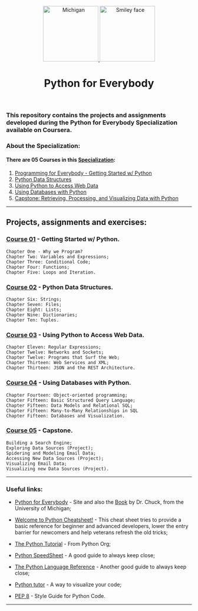 <p align="center">
  <a href="https://github.com/marcoshsq/Google_IT_Automation_with_Python_Projects">
    <img src="https://thecombx.files.wordpress.com/2020/02/unnamed.jpg" alt="Michigan" height="150" width="150">
    <img src="https://upload.wikimedia.org/wikipedia/commons/thumb/0/0a/Python.svg/2048px-Python.svg.png" alt="Smiley face" height="150" width="150">
  </a>
</p>
  <h1 align="center">Python for Everybody</h1>
</div>
<br>
 
### This repository contains the projects and assignments developed during the Python for Everybody Specialization available on Coursera.

### About the Specialization:

#### There are 05 Courses in this [Specialization](https://www.coursera.org/specializations/python):

01. [Programming for Everybody - Getting Started w/ Python](https://www.coursera.org/learn/python?specialization=python)
02. [Python Data Structures](https://www.coursera.org/learn/python-data?specialization=python)
03. [Using Python to Access Web Data](https://www.coursera.org/learn/python-network-data?specialization=python)
04. [Using Databases with Python](https://www.coursera.org/learn/python-databases?specialization=python)
05. [Capstone: Retrieving, Processing, and Visualizing Data with Python](https://www.coursera.org/learn/python-data-visualization?specialization=python)

---

## Projects, assignments and exercises:

### [Course 01](https://github.com/marcoshsq/Python_for_Everybody/tree/main/Course%2001%20-%20Getting%20Started%20with%20Python) - Getting Started w/ Python.

    Chapter One - Why we Program?
    Chapter Two: Variables and Expressions;
    Chapter Three: Conditional Code;
    Chapter Four: Functions;
    Chapter Five: Loops and Iteration.

### [Course 02](https://github.com/marcoshsq/Python_for_Everybody/tree/main/Course%2002%20-%20Python%20Data%20Structures) - Python Data Structures.

    Chapter Six: Strings;
    Chapter Seven: Files;
    Chapter Eight: Lists;
    Chapter Nine: Dictionaries;
    Chapter Ten: Tuples.

### [Course 03](https://github.com/marcoshsq/Python_for_Everybody/tree/main/Course%2003%20-%20Using%20Python%20to%20Access%20Web%20Data) - Using Python to Access Web Data.

    Chapter Eleven: Regular Expressions;
    Chapter Twelve: Networks and Sockets;
    Chapter Twelve: Programs that Surf the Web;
    Chapter Thirteen: Web Services and XML;
    Chapter Thirteen: JSON and the REST Architecture.

### [Course 04](https://github.com/marcoshsq/Python_for_Everybody/tree/main/Course%2004%20-%20Using%20Databases%20with%20Python) - Using Databases with Python.

    Chapter Fourteen: Object-oriented programming;
    Chapter Fifteen: Basic Structured Query Language;
    Chapter Fifteen: Data Models and Relational SQL;
    Chapter Fifteen: Many-to-Many Relationships in SQL
    Chapter Fifteen: Databases and Visualization.

### [Course 05](https://github.com/marcoshsq/Python_for_Everybody/tree/main/Course%2005%20-%20Capstone%20Retrieving%2C%20Processing%2C%20and%20Visualizing%20Data%20with%20Python) - Capstone.

    Building a Search Engine;
    Exploring Data Sources (Project);
    Spidering and Modeling Email Data;
    Accessing New Data Sources (Project);
    Visualizing Email Data;
    Visualizing new Data Sources (Project).

---

### Useful links:

- [Python for Everybody](https://www.py4e.com/) - Site and also the [Book](http://do1.dr-chuck.com/pythonlearn/EN_us/pythonlearn.pdf) by Dr. Chuck, from the University of Michigan;

- [Welcome to Python Cheatsheet!](https://www.pythoncheatsheet.org/) - This cheat sheet tries to provide a basic reference for beginner and advanced developers, lower the entry barrier for newcomers and help veterans refresh the old tricks;

- [The Python Tutorial](https://docs.python.org/3/tutorial/index.html) - From Python Org;

- [Python SpeedSheet](https://speedsheet.io/s/python?select=gcez) - A good guide to always keep close;

- [The Python Language Reference](https://docs.python.org/3/reference/index.html) - Another good guide to always keep close;

- [Python tutor](https://pythontutor.com/visualize.html#mode=edit) - A way to visualize your code;

- [PEP 8](https://peps.python.org/pep-0008/) - Style Guide for Python Code.

---
